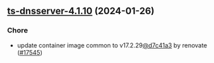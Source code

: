 ## [ts-dnsserver-4.1.10](https://github.com/truecharts/charts/compare/ts-dnsserver-4.1.9...ts-dnsserver-4.1.10) (2024-01-26)

### Chore

- update container image common to v17.2.29[@d7c41a3](https://github.com/d7c41a3) by renovate ([#17545](https://github.com/truecharts/charts/issues/17545))
